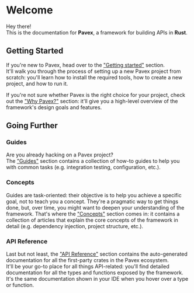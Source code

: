 # Welcome

Hey there!  
This is the documentation for **Pavex**, a framework for building APIs in **Rust**.

## Getting Started

If you're new to Pavex, head over to the ["Getting started"](../getting_started/index.md) section.  
It'll walk you through the process of setting up a new Pavex project from scratch:
you'll learn how to install the required tools, how to create a new project, and how to run it.

If you're not sure whether Pavex is the right choice for your project,
check out the ["Why Pavex?"](why_pavex.md) section: it'll give you a high-level overview of the framework's
design goals and features.

## Going Further

### Guides

Are you already hacking on a Pavex project?  
The ["Guides"](../guides/index.md) section contains a collection of how-to guides to help you with common tasks
(e.g. integration testing, configuration, etc.).

### Concepts

Guides are task-oriented: their objective is to help you achieve a specific goal, not to teach you a concept.
They're a pragmatic way to get things done, but, over time, you might want to deepen your understanding of the
framework.
That's where the ["Concepts"](../concepts/index.md) section comes in: it contains a collection of articles that explain
the core concepts of the framework in detail (e.g. dependency injection, project structure, etc.).

### API Reference

Last but not least, the ["API Reference"](../api_reference/pavex/index.html) section contains the auto-generated
documentation
for all the first-party crates in the Pavex ecosystem.  
It'll be your go-to place for all things API-related: you'll find detailed documentation for all the types and functions
exposed by the framework.  
It's the same documentation shown in your IDE when you hover over a type or function.

